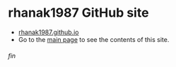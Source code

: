 # rhanak1987 GitHub site
 - [rhanak1987.github.io](https://rhanak1987.github.io/index.html)
 - Go to the [main page](./landing.html) to see the contents of this site.

###### fin
